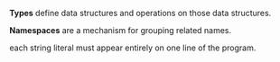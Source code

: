 **Types** define data structures and operations on those data structures.

**Namespaces** are a mechanism for grouping related names.

each string literal must appear entirely on one line of the program.